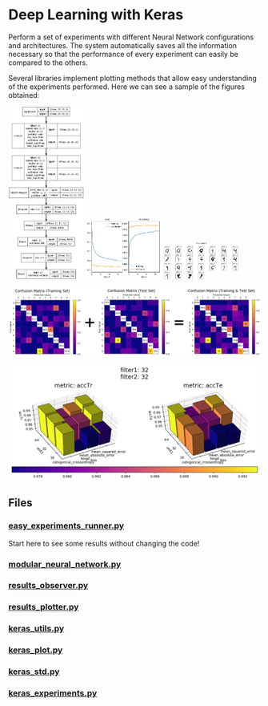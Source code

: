 # Deep Learning with Keras
Perform a set of experiments with different Neural Network configurations and architectures. The system automatically saves all
the information necessary so that the performance of every experiment can easily be compared to the others.

Several libraries implement plotting methods that allow easy understanding of the experiments performed. Here we can see a sample of the
figures obtained:

<a href="README_images/model.png" title="Detailed schematic of the Keras model used"><img src="/README_images/model.png" width="30%" ></a>
<a href="README_images/loss_acc.png" title="Loss and accuracy evolution as epochs go by"><img src="/README_images/loss_acc.png" width="30%" ></a>
<a href="README_images/sample_9s.png" title="Miscalssified images for a label (example: MNIST dataset)"><img src="/README_images/sample_9s.png" width="30%" ></a>

![Confusion matrices](/README_images/confusion_matrices.png?raw=true)

![Example of figure comparing the results of different models](/README_images/fig1.png?raw=true)


## Files

### [easy_experiments_runner.py](easy_experiments_runner.py)
Start here to see some results without changing the code! 

### [modular_neural_network.py](modular_neural_network.py)

### [results_observer.py](results_observer.py)

### [results_plotter.py](results_plotter.py)

### [keras_utils.py](keras_utils.py)

### [keras_plot.py](keras_plot.py)

### [keras_std.py](keras_std.py)

### [keras_experiments.py](keras_experiments.py)
